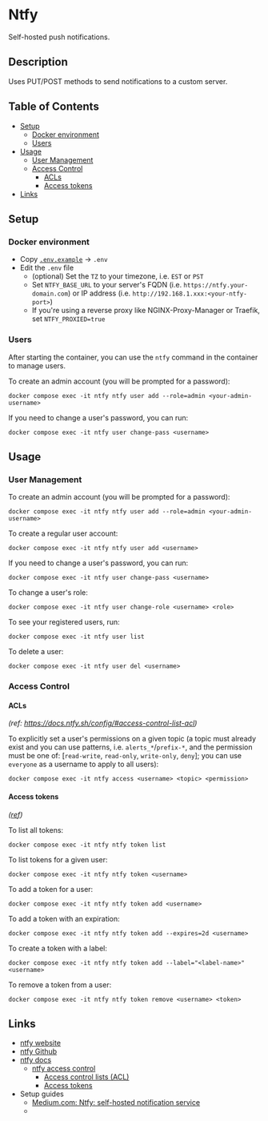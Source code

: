 # Ntfy <!-- omit in toc -->

Self-hosted push notifications.

## Description <!-- omit in toc -->

Uses PUT/POST methods to send notifications to a custom server.

## Table of Contents <!-- omit in toc -->

- [Setup](#setup)
  - [Docker environment](#docker-environment)
  - [Users](#users)
- [Usage](#usage)
  - [User Management](#user-management)
  - [Access Control](#access-control)
    - [ACLs](#acls)
    - [Access tokens](#access-tokens)
- [Links](#links)

## Setup

### Docker environment

- Copy [`.env.example`](./.env.example) -> `.env`
- Edit the `.env` file
  - (optional) Set the `TZ` to your timezone, i.e. `EST` or `PST`
  - Set `NTFY_BASE_URL` to your server's FQDN (i.e. `https://ntfy.your-domain.com`) or IP address (i.e. `http://192.168.1.xxx:<your-ntfy-port>`)
  - If you're using a reverse proxy like NGINX-Proxy-Manager or Traefik, set `NTFY_PROXIED=true`

### Users

After starting the container, you can use the `ntfy` command in the container to manage users.

To create an admin account (you will be prompted for a password):

```shell
docker compose exec -it ntfy ntfy user add --role=admin <your-admin-username>
```

If you need to change a user's password, you can run:

```shell
docker compose exec -it ntfy user change-pass <username>
```

## Usage

### User Management

To create an admin account (you will be prompted for a password):

```shell
docker compose exec -it ntfy ntfy user add --role=admin <your-admin-username>
```

To create a regular user account:

```shell
docker compose exec -it ntfy ntfy user add <username>
```

If you need to change a user's password, you can run:

```shell
docker compose exec -it ntfy user change-pass <username>
```

To change a user's role:

```shell
docker compose exec -it ntfy user change-role <username> <role>
```

To see your registered users, run:

```shell
docker compose exec -it ntfy user list
```

To delete a user:

```shell
docker compose exec -it ntfy user del <username>
```

### Access Control

#### ACLs

*(ref: https://docs.ntfy.sh/config/#access-control-list-acl)*

To explicitly set a user's permissions on a given topic (a topic must already exist and you can use patterns, i.e. `alerts_*`/`prefix-*`, and the permission must be one of: [`read-write`, `read-only`, `write-only`, `deny`]; you can use `everyone` as a username to apply to all users):

```shell
docker compose exec -it ntfy access <username> <topic> <permission>
```

#### Access tokens

*([ref](https://docs.ntfy.sh/config/#access-tokens))*

To list all tokens:

```shell
docker compose exec -it ntfy ntfy token list
```

To list tokens for a given user:

```shell
docker compose exec -it ntfy ntfy token <username>
```

To add a token for a user:

```shell
docker compose exec -it ntfy ntfy token add <username>
```

To add a token with an expiration:

```shell
docker compose exec -it ntfy ntfy token add --expires=2d <username>
```

To create a token with a label:

```shell
docker compose exec -it ntfy ntfy token add --label="<label-name>" <username>
```

To remove a token from a user:

```shell
docker compose exec -it ntfy ntfy token remove <username> <token>
```

## Links

- [ntfy website](https://ntfy.sh)
- [ntfy Github](https://github.com/binwiederhier/ntfy)
- [ntfy docs](https://docs.ntfy.sh)
  - [ntfy access control](https://docs.ntfy.sh/config/#access-control)
    - [Access control lists (ACL)](https://docs.ntfy.sh/config/#access-control-list-acl)
    - [Access tokens](https://docs.ntfy.sh/config/#access-tokens)
- Setup guides
  - [Medium.com: Ntfy: self-hosted notification service](https://medium.com/@williamdonze/ntfy-self-hosted-notification-service-0f3eada6e657)
  - 